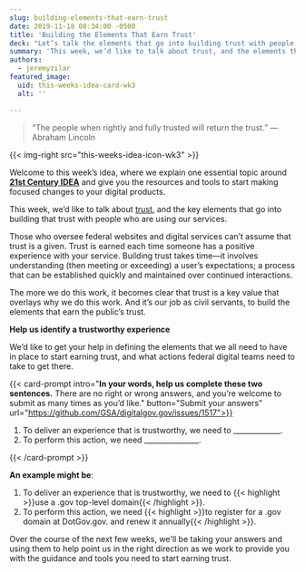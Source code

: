 ```yaml
---
slug: building-elements-that-earn-trust
date: 2019-11-18 08:34:00 -0500
title: 'Building the Elements That Earn Trust'
deck: "Let’s talk the elements that go into building trust with people who are using our services&#46;"
summary: 'This week, we’d like to talk about trust, and the elements that go into building trust with people who are using our services&#46;'
authors:
  - jeremyzilar
featured_image:
  uid: this-weeks-idea-card-wk3
  alt: ''

---
```



> “The people when rightly and fully trusted will return the trust.” —
> Abraham Lincoln

{{< img-right src="this-weeks-idea-icon-wk3" >}}

Welcome to this week’s idea, where we explain one essential topic around [**21st Century IDEA**](https://digital.gov/resources/21st-century-integrated-digital-experience-act/) and give you the resources and tools to start making focused changes to your digital products.

This week, we’d like to talk about [trust](https://www.merriam-webster.com/dictionary/trust), and the key elements that go into building that trust with people who are using our services.

Those who oversee federal websites and digital services can’t assume that trust is a given. Trust is earned each time someone has a positive experience with your service. Building trust takes time&mdash;it involves understanding (then meeting or exceeding) a user’s expectations; a process that can be established quickly and maintained over continued interactions.

The more we do this work, it becomes clear that trust is a key value that overlays why we do this work. And it’s our job as civil servants, to build the elements that earn the public’s trust.

**Help us identify a trustworthy experience**

We’d like to get your help in defining the elements that we all need to have in place to start earning trust, and what actions federal digital teams need to take to get there.

{{< card-prompt intro="**In your words, help us complete these two sentences.** There are no right or wrong answers, and you’re welcome to submit as many times as you’d like." button="Submit your answers" url="https://github.com/GSA/digitalgov.gov/issues/1517">}}

1. To deliver an experience that is trustworthy, we need to _____________.
2. To perform this action, we need _______________.

{{< /card-prompt >}}

**An example might be**:

1. To deliver an experience that is trustworthy, we need to {{< highlight >}}use a .gov top-level domain{{< /highlight >}}.
2. To perform this action, we need {{< highlight >}}to register for a .gov domain at DotGov.gov. and renew it annually{{< /highlight >}}.

Over the course of the next few weeks, we'll be taking your answers and using them to help point us in the right direction as we work to provide you with the guidance and tools you need to start earning trust.
